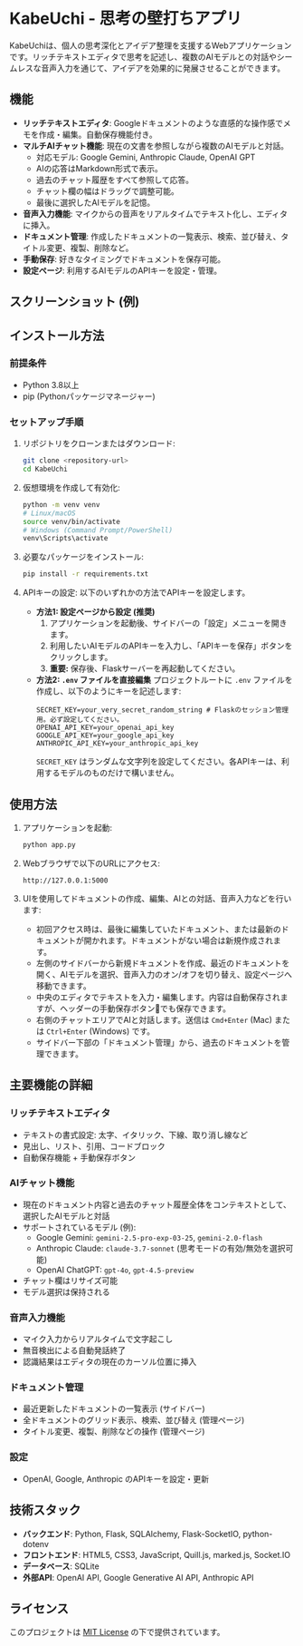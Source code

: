 # KabeUchi - 思考の壁打ちアプリ

KabeUchiは、個人の思考深化とアイデア整理を支援するWebアプリケーションです。リッチテキストエディタで思考を記述し、複数のAIモデルとの対話やシームレスな音声入力を通じて、アイデアを効果的に発展させることができます。

## 機能

- **リッチテキストエディタ**: Googleドキュメントのような直感的な操作感でメモを作成・編集。自動保存機能付き。
- **マルチAIチャット機能**: 現在の文書を参照しながら複数のAIモデルと対話。
  - 対応モデル: Google Gemini, Anthropic Claude, OpenAI GPT
  - AIの応答はMarkdown形式で表示。
  - 過去のチャット履歴をすべて参照して応答。
  - チャット欄の幅はドラッグで調整可能。
  - 最後に選択したAIモデルを記憶。
- **音声入力機能**: マイクからの音声をリアルタイムでテキスト化し、エディタに挿入。
- **ドキュメント管理**: 作成したドキュメントの一覧表示、検索、並び替え、タイトル変更、複製、削除など。
- **手動保存**: 好きなタイミングでドキュメントを保存可能。
- **設定ページ**: 利用するAIモデルのAPIキーを設定・管理。

## スクリーンショット (例)

<!-- ![KabeUchi Screenshot](link/to/screenshot.png) -->
<!-- (将来的にスクリーンショットやGIFを追加) -->

## インストール方法

### 前提条件

- Python 3.8以上
- pip (Pythonパッケージマネージャー)

### セットアップ手順

1.  リポジトリをクローンまたはダウンロード:
    ```bash
    git clone <repository-url>
    cd KabeUchi
    ```

2.  仮想環境を作成して有効化:
    ```bash
    python -m venv venv
    # Linux/macOS
    source venv/bin/activate
    # Windows (Command Prompt/PowerShell)
    venv\Scripts\activate
    ```

3.  必要なパッケージをインストール:
    ```bash
    pip install -r requirements.txt
    ```

4.  APIキーの設定:
    以下のいずれかの方法でAPIキーを設定します。
    - **方法1: 設定ページから設定 (推奨)**
      1.  アプリケーションを起動後、サイドバーの「設定」メニューを開きます。
      2.  利用したいAIモデルのAPIキーを入力し、「APIキーを保存」ボタンをクリックします。
      3.  **重要:** 保存後、Flaskサーバーを再起動してください。
    - **方法2: `.env` ファイルを直接編集**
      プロジェクトルートに `.env` ファイルを作成し、以下のようにキーを記述します:
      ```dotenv
      SECRET_KEY=your_very_secret_random_string # Flaskのセッション管理用。必ず設定してください。
      OPENAI_API_KEY=your_openai_api_key
      GOOGLE_API_KEY=your_google_api_key
      ANTHROPIC_API_KEY=your_anthropic_api_key
      ```
      `SECRET_KEY` はランダムな文字列を設定してください。各APIキーは、利用するモデルのものだけで構いません。

## 使用方法

1.  アプリケーションを起動:
    ```bash
    python app.py
    ```

2.  Webブラウザで以下のURLにアクセス:
    ```
    http://127.0.0.1:5000
    ```

3.  UIを使用してドキュメントの作成、編集、AIとの対話、音声入力などを行います:
    -   初回アクセス時は、最後に編集していたドキュメント、または最新のドキュメントが開かれます。ドキュメントがない場合は新規作成されます。
    -   左側のサイドバーから新規ドキュメントを作成、最近のドキュメントを開く、AIモデルを選択、音声入力のオン/オフを切り替え、設定ページへ移動できます。
    -   中央のエディタでテキストを入力・編集します。内容は自動保存されますが、ヘッダーの手動保存ボタン💾でも保存できます。
    -   右側のチャットエリアでAIと対話します。送信は `Cmd+Enter` (Mac) または `Ctrl+Enter` (Windows) です。
    -   サイドバー下部の「ドキュメント管理」から、過去のドキュメントを管理できます。

## 主要機能の詳細

### リッチテキストエディタ

-   テキストの書式設定: 太字、イタリック、下線、取り消し線など
-   見出し、リスト、引用、コードブロック
-   自動保存機能 + 手動保存ボタン

### AIチャット機能

-   現在のドキュメント内容と過去のチャット履歴全体をコンテキストとして、選択したAIモデルと対話
-   サポートされているモデル (例):
    -   Google Gemini: `gemini-2.5-pro-exp-03-25`, `gemini-2.0-flash`
    -   Anthropic Claude: `claude-3.7-sonnet` (思考モードの有効/無効を選択可能)
    -   OpenAI ChatGPT: `gpt-4o`, `gpt-4.5-preview`
-   チャット欄はリサイズ可能
-   モデル選択は保持される

### 音声入力機能

-   マイク入力からリアルタイムで文字起こし
-   無音検出による自動発話終了
-   認識結果はエディタの現在のカーソル位置に挿入

### ドキュメント管理

-   最近更新したドキュメントの一覧表示 (サイドバー)
-   全ドキュメントのグリッド表示、検索、並び替え (管理ページ)
-   タイトル変更、複製、削除などの操作 (管理ページ)

### 設定

-   OpenAI, Google, Anthropic のAPIキーを設定・更新

## 技術スタック

-   **バックエンド**: Python, Flask, SQLAlchemy, Flask-SocketIO, python-dotenv
-   **フロントエンド**: HTML5, CSS3, JavaScript, Quill.js, marked.js, Socket.IO
-   **データベース**: SQLite
-   **外部API**: OpenAI API, Google Generative AI API, Anthropic API


## ライセンス

このプロジェクトは [MIT License](LICENSE) の下で提供されています。
